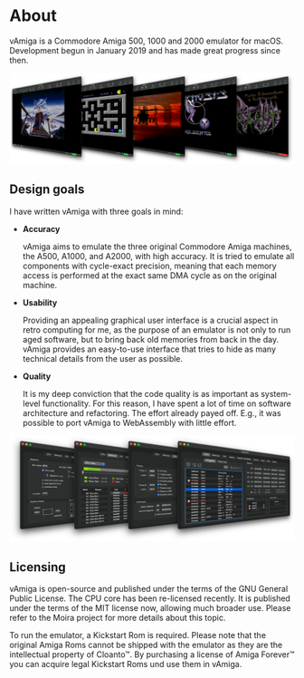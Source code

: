 # About

vAmiga is a Commodore Amiga 500, 1000 and 2000 emulator for macOS. Development begun in January 2019 and has made great progress since then.

![Screenshots](../images/va-games.png "vAmiga screenshots")

## Design goals 

I have written vAmiga with three goals in mind:

- **Accuracy**

  vAmiga aims to emulate the three original Commodore Amiga machines, the A500, A1000, and A2000, with high accuracy. It is tried to emulate all components with cycle-exact precision, meaning that each memory access is  performed at the exact same DMA cycle as on the original machine.

- **Usability**

  Providing an appealing graphical user interface is a crucial aspect in retro computing for me, as the purpose of an emulator is not only to run aged software, but to bring back old memories from back in the day. vAmiga provides an easy-to-use interface that tries to hide as many technical details from the user as possible.

- **Quality**

  It is my deep conviction that the code quality is as important as system-level functionality. For this reason, I have spent a lot of time on software architecture and refactoring. The effort already payed off. E.g., it was possible to port vAmiga to WebAssembly with little effort. 

![Inspectors](../images/va-inspectors.png "Inspector panels")

## Licensing

vAmiga is open-source and published under the terms of the GNU General Public License. The CPU core has been re-licensed recently. It is published under the terms of the MIT license now, allowing much broader use. Please refer to the Moira project for more details about this topic.

To run the emulator, a Kickstart Rom is required. Please note that the original Amiga Roms cannot be shipped with the emulator as they are the intellectual property of Cloanto™. By purchasing a license of Amiga Forever™ you can acquire legal Kickstart Roms und use them in vAmiga.
